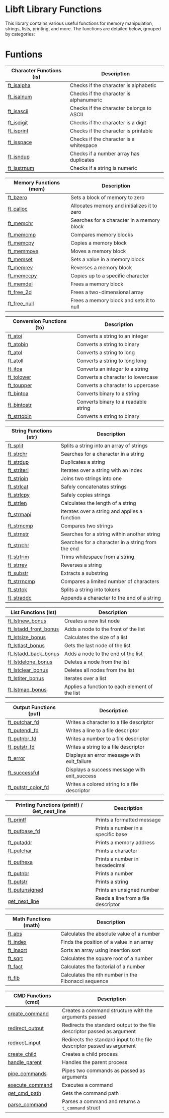 # Libft Library Functions

This library contains various useful functions for memory manipulation, strings, lists, printing, and more. The functions are detailed below, grouped by categories:

# Funtions

| **Character Functions (is)** | **Description**                                    |
| ---------------------------- | -------------------------------------------------- |
| [ft_isalpha]                 | Checks if the character is alphabetic              |
| [ft_isalnum]                 | Checks if the character is alphanumeric            |
| [ft_isascii]                 | Checks if the character belongs to ASCII           |
| [ft_isdigit]                 | Checks if the character is a digit                 |
| [ft_isprint]                 | Checks if the character is printable               |
| [ft_isspace]                 | Checks if the character is a whitespace            |
| [ft_isndup]                  | Checks if a number array has duplicates            |
| [ft_isstrnum]                | Checks if a string is numeric                      |

| **Memory Functions (mem)**   | **Description**                                    |
| ---------------------------- | -------------------------------------------------- |
| [ft_bzero]                   | Sets a block of memory to zero                     |
| [ft_calloc]                  | Allocates memory and initializes it to zero        |
| [ft_memchr]                  | Searches for a character in a memory block         |
| [ft_memcmp]                  | Compares memory blocks                             |
| [ft_memcpy]                  | Copies a memory block                              |
| [ft_memmove]                 | Moves a memory block                               |
| [ft_memset]                  | Sets a value in a memory block                     |
| [ft_memrev]                  | Reverses a memory block                            |
| [ft_memccpy]                 | Copies up to a specific character                  |
| [ft_memdel]                  | Frees a memory block                               |
| [ft_free_2d]                 | Frees a two-dimensional array                      |
| [ft_free_null]               | Frees a memory block and sets it to null          |

| **Conversion Functions (to)** | **Description**                                    |
| ----------------------------- | -------------------------------------------------- |
| [ft_atoi]                     | Converts a string to an integer                    |
| [ft_atobin]                   | Converts a string to binary                        |
| [ft_atol]                     | Converts a string to long                          |
| [ft_atoll]                    | Converts a string to long long                     |
| [ft_itoa]                     | Converts an integer to a string                    |
| [ft_tolower]                  | Converts a character to lowercase                  |
| [ft_toupper]                  | Converts a character to uppercase                  |
| [ft_bintoa]                   | Converts binary to a string                        |
| [ft_bintostr]                 | Converts binary to a readable string               |
| [ft_strtobin]                 | Converts a string to binary                        |

| **String Functions (str)**    | **Description**                                    |
| ----------------------------- | -------------------------------------------------- |
| [ft_split]                    | Splits a string into an array of strings           |
| [ft_strchr]                   | Searches for a character in a string               |
| [ft_strdup]                   | Duplicates a string                                |
| [ft_striteri]                 | Iterates over a string with an index               |
| [ft_strjoin]                  | Joins two strings into one                         |
| [ft_strlcat]                  | Safely concatenates strings                        |
| [ft_strlcpy]                  | Safely copies strings                              |
| [ft_strlen]                   | Calculates the length of a string                  |
| [ft_strmapi]                  | Iterates over a string and applies a function      |
| [ft_strncmp]                  | Compares two strings                               |
| [ft_strnstr]                  | Searches for a string within another string        |
| [ft_strrchr]                  | Searches for a character in a string from the end  |
| [ft_strtrim]                  | Trims whitespace from a string                     |
| [ft_strrev]                   | Reverses a string                                  |
| [ft_substr]                   | Extracts a substring                               |
| [ft_strrncmp]                 | Compares a limited number of characters            |
| [ft_strtok]                   | Splits a string into tokens                        |
| [ft_straddc]                  | Appends a character to the end of a string         |

| **List Functions (lst)**      | **Description**                                    |
| ----------------------------- | -------------------------------------------------- |
| [ft_lstnew_bonus]             | Creates a new list node                            |
| [ft_lstadd_front_bonus]       | Adds a node to the front of the list               |
| [ft_lstsize_bonus]            | Calculates the size of a list                      |
| [ft_lstlast_bonus]            | Gets the last node of the list                     |
| [ft_lstadd_back_bonus]        | Adds a node to the end of the list                 |
| [ft_lstdelone_bonus]          | Deletes a node from the list                       |
| [ft_lstclear_bonus]           | Deletes all nodes from the list                    |
| [ft_lstiter_bonus]            | Iterates over a list                               |
| [ft_lstmap_bonus]             | Applies a function to each element of the list     |

| **Output Functions (put)**    | **Description**                                    |
| ----------------------------- | -------------------------------------------------- |
| [ft_putchar_fd]               | Writes a character to a file descriptor            |
| [ft_putendl_fd]               | Writes a line to a file descriptor                 |
| [ft_putnbr_fd]                | Writes a number to a file descriptor               |
| [ft_putstr_fd]                | Writes a string to a file descriptor               |
| [ft_error]                    | Displays an error message with exit_failure        |
| [ft_successful]               | Displays a success message with exit_success       |
| [ft_putstr_color_fd]          | Writes a colored string to a file descriptor       |

| **Printing Functions (printf) / Get_next_line** | **Description**                              |
| ------------------------------------------------ | -------------------------------------------- |
| [ft_printf]                                      | Prints a formatted message                   |
| [ft_putbase_fd]                                  | Prints a number in a specific base           |
| [ft_putaddr]                                     | Prints a memory address                      |
| [ft_putchar]                                     | Prints a character                           |
| [ft_puthexa]                                     | Prints a number in hexadecimal               |
| [ft_putnbr]                                      | Prints a number                              |
| [ft_putstr]                                      | Prints a string                              |
| [ft_putunsigned]                                 | Prints an unsigned number                    |
| [get_next_line]                                  | Reads a line from a file descriptor          |

| **Math Functions (math)**     | **Description**                                    |
| ----------------------------- | -------------------------------------------------- |
| [ft_abs]                      | Calculates the absolute value of a number          |
| [ft_index]                    | Finds the position of a value in an array          |
| [ft_insort]                   | Sorts an array using insertion sort                |
| [ft_sqrt]                     | Calculates the square root of a number             |
| [ft_fact]                     | Calculates the factorial of a number               |
| [ft_fib]                      | Calculates the nth number in the Fibonacci sequence |

| **CMD Functions (cmd)**     | **Description**                                       |
| ----------------------------- | -------------------------------------------------- |
| [create_command]              | Creates a command structure with the arguments passed|
| [redirect_output]             | Redirects the standard output to the file descriptor passed as argument      |
| [redirect_input]              | Redirects the standard input to the file descriptor passed as argument       |
| [create_child]                | Creates a child process                             |
| [handle_parent]               | Handles the parent process                          |
| [pipe_commands]               | Pipes two commands as passed as arguments          |
| [execute_command]             | Executes a command                                  |
| [get_cmd_path]             	| Gets the command path		                         |
| [parse_command]             	| Parses a command and returns a `t_command` struct   |

[create_command]: https://github.com/Leined18/Libft/blob/main/srcs/cmd/ft_create_cmd.c
[execute_command]: https://github.com/Leined18/Libft/blob/main/srcs/cmd/ft_execmd.c
[redirect_output]: https://github.com/Leined18/Libft/blob/main/srcs/cmd/ft_redirect_output.c
[redirect_input]: https://github.com/Leined18/Libft/blob/main/srcs/cmd/ft_redirect_input.c
[create_child]: https://github.com/Leined18/Libft/blob/main/srcs/cmd/ft_create_child.c
[handle_parent]: https://github.com/Leined18/Libft/blob/main/srcs/cmd/ft_handle_parent.c
[pipe_commands]: https://github.com/Leined18/Libft/blob/main/srcs/cmd/ft_pipe_cmd.c
[get_cmd_path]: https://github.com/Leined18/Libft/blob/main/srcs/cmd/ft_get_cmd_path.c
[parse_command]: https://github.com/Leined18/Libft/blob/main/srcs/cmd/ft_parse_cmd.c

[ft_isalpha]: https://github.com/Leined18/Libft/blob/main/srcs/is/ft_isalpha.c
[ft_isalnum]: https://github.com/Leined18/Libft/blob/main/srcs/is/ft_isalnum.c
[ft_isascii]: https://github.com/Leined18/Libft/blob/main/srcs/is/ft_isascii.c
[ft_isdigit]: https://github.com/Leined18/Libft/blob/main/srcs/is/ft_isdigit.c
[ft_isprint]: https://github.com/Leined18/Libft/blob/main/srcs/is/ft_isprint.c
[ft_isspace]: https://github.com/Leined18/Libft/blob/main/srcs/is/ft_isspace.c
[ft_isndup]: https://github.com/Leined18/Libft/blob/main/srcs/is/ft_isndup.c
[ft_isstrnum]: https://github.com/Leined18/Libft/blob/main/srcs/is/ft_isstrnum.c

[ft_bzero]: https://github.com/Leined18/Libft/blob/main/srcs/mem/ft_bzero.c
[ft_calloc]: https://github.com/Leined18/Libft/blob/main/srcs/mem/ft_calloc.c
[ft_memchr]: https://github.com/Leined18/Libft/blob/main/srcs/mem/ft_memchr.c
[ft_memcmp]: https://github.com/Leined18/Libft/blob/main/srcs/mem/ft_memcmp.c
[ft_memcpy]: https://github.com/Leined18/Libft/blob/main/srcs/mem/ft_memcpy.c
[ft_memmove]: https://github.com/Leined18/Libft/blob/main/srcs/mem/ft_memmove.c
[ft_memset]: https://github.com/Leined18/Libft/blob/main/srcs/mem/ft_memset.c
[ft_memrev]: https://github.com/Leined18/Libft/blob/main/srcs/mem/ft_memrev.c
[ft_memccpy]: https://github.com/Leined18/Libft/blob/main/srcs/mem/ft_memccpy.c
[ft_memdel]: https://github.com/Leined18/Libft/blob/main/srcs/mem/ft_memdel.c
[ft_free_2d]: https://github.com/Leined18/Libft/blob/main/srcs/mem/ft_free_2d.c
[ft_free_null]: https://github.com/Leined18/Libft/blob/main/srcs/mem/ft_free_null.c

[ft_atoi]: https://github.com/Leined18/Libft/blob/main/srcs/to/ft_atoi.c
[ft_atobin]: https://github.com/Leined18/Libft/blob/main/srcs/to/ft_atobin.c
[ft_atol]: https://github.com/Leined18/Libft/blob/main/srcs/to/ft_atol.c
[ft_atoll]: https://github.com/Leined18/Libft/blob/main/srcs/to/ft_atoll.c
[ft_itoa]: https://github.com/Leined18/Libft/blob/main/srcs/to/ft_itoa.c
[ft_tolower]: https://github.com/Leined18/Libft/blob/main/srcs/to/ft_tolower.c
[ft_toupper]: https://github.com/Leined18/Libft/blob/main/srcs/to/ft_toupper.c
[ft_bintoa]: https://github.com/Leined18/Libft/blob/main/srcs/to/ft_bintoa.c
[ft_bintostr]: https://github.com/Leined18/Libft/blob/main/srcs/to/ft_bintostr.c
[ft_strtobin]: https://github.com/Leined18/Libft/blob/main/srcs/to/ft_strtobin.c

[ft_split]: https://github.com/Leined18/Libft/blob/main/srcs/str/ft_split.c
[ft_strchr]: https://github.com/Leined18/Libft/blob/main/srcs/str/ft_strchr.c
[ft_strdup]: https://github.com/Leined18/Libft/blob/main/srcs/str/ft_strdup.c
[ft_striteri]: https://github.com/Leined18/Libft/blob/main/srcs/str/ft_striteri.c
[ft_strjoin]: https://github.com/Leined18/Libft/blob/main/srcs/str/ft_strjoin.c
[ft_strlcat]: https://github.com/Leined18/Libft/blob/main/srcs/str/ft_strlcat.c
[ft_strlcpy]: https://github.com/Leined18/Libft/blob/main/srcs/str/ft_strlcpy.c
[ft_strlen]: https://github.com/Leined18/Libft/blob/main/srcs/str/ft_strlen.c
[ft_strmapi]: https://github.com/Leined18/Libft/blob/main/srcs/str/ft_strmapi.c
[ft_strncmp]: https://github.com/Leined18/Libft/blob/main/srcs/str/ft_strncmp.c
[ft_strnstr]: https://github.com/Leined18/Libft/blob/main/srcs/str/ft_strnstr.c
[ft_strrchr]: https://github.com/Leined18/Libft/blob/main/srcs/str/ft_strrchr.c
[ft_strtrim]: https://github.com/Leined18/Libft/blob/main/srcs/str/ft_strtrim.c
[ft_strrev]: https://github.com/Leined18/Libft/blob/main/srcs/str/ft_strrev.c
[ft_substr]: https://github.com/Leined18/Libft/blob/main/srcs/str/ft_substr.c
[ft_strrncmp]: https://github.com/Leined18/Libft/blob/main/srcs/str/ft_strrncmp.c
[ft_strtok]: https://github.com/Leined18/Libft/blob/main/srcs/str/ft_strtok.c
[ft_straddc]: https://github.com/Leined18/Libft/blob/main/srcs/str/ft_straddc.c

[ft_lstnew_bonus]: https://github.com/Leined18/Libft/blob/main/srcs/lst/ft_lstnew_bonus.c
[ft_lstadd_front_bonus]: https://github.com/Leined18/Libft/blob/main/srcs/lst/ft_lstadd_front_bonus.c
[ft_lstsize_bonus]: https://github.com/Leined18/Libft/blob/main/srcs/lst/ft_lstsize_bonus.c
[ft_lstlast_bonus]: https://github.com/Leined18/Libft/blob/main/srcs/lst/ft_lstlast_bonus.c
[ft_lstadd_back_bonus]: https://github.com/Leined18/Libft/blob/main/srcs/lst/ft_lstadd_back_bonus.c
[ft_lstdelone_bonus]: https://github.com/Leined18/Libft/blob/main/srcs/lst/ft_lstdelone_bonus.c
[ft_lstclear_bonus]: https://github.com/Leined18/Libft/blob/main/srcs/lst/ft_lstclear_bonus.c
[ft_lstiter_bonus]: https://github.com/Leined18/Libft/blob/main/srcs/lst/ft_lstiter_bonus.c
[ft_lstmap_bonus]: https://github.com/Leined18/Libft/blob/main/srcs/lst/ft_lstmap_bonus.c

[ft_putchar_fd]: https://github.com/Leined18/Libft/blob/main/srcs/put/ft_putchar_fd.c
[ft_putendl_fd]: https://github.com/Leined18/Libft/blob/main/srcs/put/ft_putendl_fd.c
[ft_putnbr_fd]: https://github.com/Leined18/Libft/blob/main/srcs/put/ft_putnbr_fd.c
[ft_putstr_fd]: https://github.com/Leined18/Libft/blob/main/srcs/put/ft_putstr_fd.c
[ft_error]: https://github.com/Leined18/Libft/blob/main/srcs/put/ft_error.c
[ft_successful]: https://github.com/Leined18/Libft/blob/main/srcs/put/ft_successful.c
[ft_putstr_color_fd]: https://github.com/Leined18/Libft/blob/main/srcs/put/ft_putstr_color_fd.c

[ft_printf]: https://github.com/Leined18/Libft/blob/main/srcs/printf/ft_printf.c
[ft_putbase_fd]: https://github.com/Leined18/Libft/blob/main/srcs/printf/put/ft_putbase_fd.c
[ft_putaddr]: https://github.com/Leined18/Libft/blob/main/srcs/printf/put/ft_putaddr.c
[ft_putchar]: https://github.com/Leined18/Libft/blob/main/srcs/printf/put/ft_putchar.c
[ft_puthexa]: https://github.com/Leined18/Libft/blob/main/srcs/printf/put/ft_puthexa.c
[ft_putnbr]: https://github.com/Leined18/Libft/blob/main/srcs/printf/put/ft_putnbr.c
[ft_putstr]: https://github.com/Leined18/Libft/blob/main/srcs/printf/put/ft_putstr.c
[ft_putunsigned]: https://github.com/Leined18/Libft/blob/main/srcs/printf/put/ft_putunsigned.c
[get_next_line]: https://github.com/Leined18/Libft/blob/main/srcs/get/get_next_line.c

[ft_fact]: https://github.com/Leined18/Libft/blob/main/srcs/math/ft_fact.c
[ft_fib]: https://github.com/Leined18/Libft/blob/main/srcs/math/ft_fib.c
[ft_abs]: https://github.com/Leined18/Libft/blob/main/srcs/math/ft_abs.c
[ft_index]: https://github.com/Leined18/Libft/blob/main/srcs/math/ft_index.c
[ft_insort]: https://github.com/Leined18/Libft/blob/main/srcs/math/ft_insort.c
[ft_sqrt]: https://github.com/Leined18/Libft/blob/main/srcs/math/ft_sqrt.c
